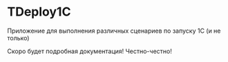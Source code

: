 # TDeploy1C
 Приложение для выполнения различных сценариев по запуску 1С (и не только)

 Скоро будет подробная документация! Честно-честно!
